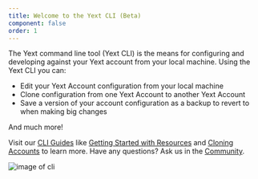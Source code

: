 ```yaml
---
title: Welcome to the Yext CLI (Beta)
component: false
order: 1
---
```


The Yext command line tool (Yext CLI) is the means for configuring and developing against your Yext account from your local machine. Using the Yext CLI you can:

* Edit your Yext Account configuration from your local machine 
* Clone configuration from one Yext Account to another Yext Account 
* Save a version of your account configuration as a backup to revert to when making big changes

And much more!

Visit our [CLI Guides](https://hitchhikers.yext.com/guides/) like [Getting Started with Resources](/guides/cli-getting-started-resources) and [Cloning Accounts](/guides/cli-clone-accounts) to learn more. Have any questions? Ask us in the [Community](https://hitchhikers.yext.com/community/c/yext-cli/37).  


![image of cli](/img/cli/yext-cli-intro.png)